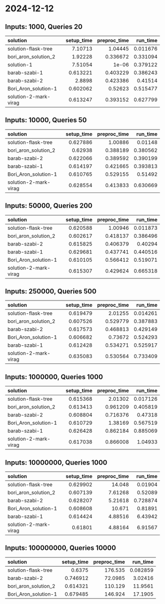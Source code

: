 # 2024-12-12

## Inputs: 1000, Queries 20

| solution              |   setup_time |   preproc_time |   run_time |
|:----------------------|-------------:|---------------:|-----------:|
| solution-flask-tree   |     7.10713  |       1.04445  |   0.011676 |
| bori_aron_solution_2  |     1.92228  |       0.336672 |   0.331094 |
| solution-1            |     7.51054  |       1e-06    |   0.379122 |
| barab-szabi-1         |     0.613221 |       0.403229 |   0.386243 |
| barab-szabi-2         |     2.8898   |       0.423386 |   0.41514  |
| Bori_Aron_solution-1  |     0.602062 |       0.52623  |   0.515477 |
| solution-2-mark-virag |     0.613247 |       0.393152 |   0.627799 |

## Inputs: 10000, Queries 50

| solution              |   setup_time |   preproc_time |   run_time |
|:----------------------|-------------:|---------------:|-----------:|
| solution-flask-tree   |     0.627886 |       1.00886  |   0.01148  |
| bori_aron_solution_2  |     0.62938  |       0.388189 |   0.380562 |
| barab-szabi-2         |     0.622066 |       0.389592 |   0.390199 |
| barab-szabi-1         |     0.614197 |       0.421665 |   0.393813 |
| Bori_Aron_solution-1  |     0.610765 |       0.529155 |   0.51492  |
| solution-2-mark-virag |     0.628554 |       0.413833 |   0.630669 |

## Inputs: 50000, Queries 200

| solution              |   setup_time |   preproc_time |   run_time |
|:----------------------|-------------:|---------------:|-----------:|
| solution-flask-tree   |     0.620588 |       1.00946  |   0.011873 |
| bori_aron_solution_2  |     0.602617 |       0.418137 |   0.386496 |
| barab-szabi-2         |     0.615825 |       0.406379 |   0.40294  |
| barab-szabi-1         |     0.629681 |       0.437741 |   0.440516 |
| Bori_Aron_solution-1  |     0.610105 |       0.566412 |   0.519071 |
| solution-2-mark-virag |     0.615307 |       0.429624 |   0.665318 |

## Inputs: 250000, Queries 500

| solution              |   setup_time |   preproc_time |   run_time |
|:----------------------|-------------:|---------------:|-----------:|
| solution-flask-tree   |     0.619479 |       2.01255  |   0.014261 |
| bori_aron_solution_2  |     0.607526 |       0.529779 |   0.387883 |
| barab-szabi-2         |     0.617573 |       0.468813 |   0.429149 |
| Bori_Aron_solution-1  |     0.606682 |       0.73672  |   0.524293 |
| barab-szabi-1         |     0.612428 |       0.534271 |   0.525917 |
| solution-2-mark-virag |     0.635083 |       0.530564 |   0.733409 |

## Inputs: 1000000, Queries 1000

| solution              |   setup_time |   preproc_time |   run_time |
|:----------------------|-------------:|---------------:|-----------:|
| solution-flask-tree   |     0.615368 |       2.01302  |   0.017126 |
| bori_aron_solution_2  |     0.613413 |       0.961209 |   0.405819 |
| barab-szabi-2         |     0.608804 |       0.716376 |   0.47318  |
| Bori_Aron_solution-1  |     0.610729 |       1.38169  |   0.567519 |
| barab-szabi-1         |     0.626428 |       0.862184 |   0.885069 |
| solution-2-mark-virag |     0.617038 |       0.866008 |   1.04933  |

## Inputs: 10000000, Queries 1000

| solution              |   setup_time |   preproc_time |   run_time |
|:----------------------|-------------:|---------------:|-----------:|
| solution-flask-tree   |     0.629902 |       14.048   |   0.01904  |
| bori_aron_solution_2  |     0.607139 |        7.61268 |   0.52089  |
| barab-szabi-2         |     0.628207 |        5.21618 |   0.728874 |
| Bori_Aron_solution-1  |     0.608608 |       10.671   |   0.81891  |
| barab-szabi-1         |     0.614424 |        4.88516 |   6.43942  |
| solution-2-mark-virag |     0.61801  |        4.88164 |   6.91567  |

## Inputs: 100000000, Queries 10000

| solution             |   setup_time |   preproc_time |   run_time |
|:---------------------|-------------:|---------------:|-----------:|
| solution-flask-tree  |     0.6375   |       176.535  |   0.082859 |
| barab-szabi-2        |     0.746912 |        72.0985 |   3.02416  |
| bori_aron_solution_2 |     0.614321 |       110.129  |  11.9561   |
| Bori_Aron_solution-1 |     0.679485 |       146.924  |  17.1905   |